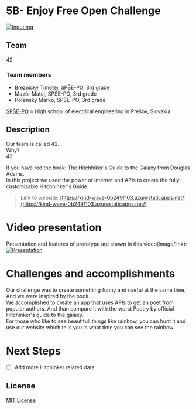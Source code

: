 # 5B- Enjoy Free Open Challenge

[![InputImg](https://user-images.githubusercontent.com/41269745/120859169-1beffe00-c584-11eb-9ea4-a1f3b588387b.png)](https://kind-wave-0b249f103.azurestaticapps.net/)

## Team

42

### Team members

- Breznický Timotej, SPŠE-PO, 3rd grade
- Mazúr Matej, SPŠE-PO, 3rd grade
- Poľanský Marko, SPŠE-PO, 3rd grade

[SPŠE-PO](http://spse-po.sk) = High school of electrical engineering in Prešov, Slovakia  

## Description

Our team is called 42.   
Why?  
42

If you have red the book: The Hitchhiker's Guide to the Galaxy from Douglas Adams.  
In this project we used the power of internet and APIs to create the fully customisable Hitchhinker's Guide.  
> Link to website: [https://kind-wave-0b249f103.azurestaticapps.net/](https://kind-wave-0b249f103.azurestaticapps.net/)

# Video presentation

Presentation and features of prototype are shown in this video(image/link):
[![Presentation](https://user-images.githubusercontent.com/41269745/120858996-e0edca80-c583-11eb-99f0-23669245be43.png)](https://www.youtube.com/watch?v=n6R4DTWz2S8)  

# Challenges and accomplishments
Our challenge was to create something funny and useful at the same time.  
And we were inspired by the book.  
We accomplished to create an app that uses APIs to get an poet from popular authors. And than compare it with the worst Poetry by official Hitchinker's guide to the galaxy.  
For those who like to see beautifull things like rainbow, you can hunt it and use our website which tells you in what time you can see the rainbow.

# Next Steps
* [ ] Add more Hitchinker related data

## License

[MIT License](https://github.com/42-HackKosice/2B-ModernWorkspace/blob/main/LICENSE)
